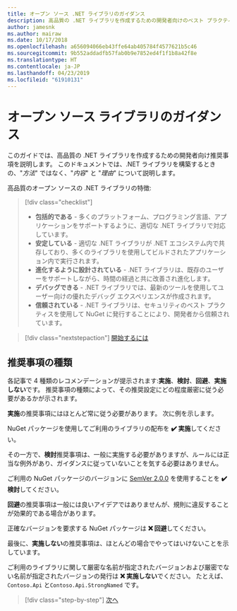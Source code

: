 ```yaml
---
title: オープン ソース .NET ライブラリのガイダンス
description: 高品質の .NET ライブラリを作成するための開発者向けのベスト プラクティスとしての推奨事項。
author: jamesnk
ms.author: mairaw
ms.date: 10/17/2018
ms.openlocfilehash: a656094066eb43ffe64ab405784f4577621b5c46
ms.sourcegitcommit: 9b552addadfb57fab0b9e7852ed4f1f1b8a42f8e
ms.translationtype: HT
ms.contentlocale: ja-JP
ms.lasthandoff: 04/23/2019
ms.locfileid: "61910131"
---
```

# <a name="open-source-library-guidance"></a>オープン ソース ライブラリのガイダンス

このガイドでは、高品質の .NET ライブラリを作成するための開発者向け推奨事項を説明します。 このドキュメントでは、.NET ライブラリを構築するときの、"*方法*" ではなく、"*内容*" と "*理由*" について説明します。

高品質のオープン ソースの .NET ライブラリの特徴:

> [!div class="checklist"]
> * **包括的である** - 多くのプラットフォーム、プログラミング言語、アプリケーションをサポートするように、適切な .NET ライブラリで対応しています。
> * **安定している** - 適切な .NET ライブラリが .NET エコシステム内で共存しており、多くのライブラリを使用してビルドされたアプリケーション内で実行されます。
> * **進化するように設計されている** - .NET ライブラリは、既存のユーザーをサポートしながら、時間の経過と共に改善され進化します。
> * **デバッグできる** - .NET ライブラリでは、最新のツールを使用してユーザー向けの優れたデバッグ エクスペリエンスが作成されます。
> * **信頼されている** - .NET ライブラリは、セキュリティのベスト プラクティスを使用して NuGet に発行することにより、開発者から信頼されています。

> [!div class="nextstepaction"]
> [開始するには](./get-started.md)

## <a name="types-of-recommendations"></a>推奨事項の種類

各記事で 4 種類のレコメンデーションが提示されます:**実施**、**検討**、**回避**、**実施しない**です。 推奨事項の種類によって、その推奨設定にどの程度厳密に従う必要があるかが示されます。

**実施**の推奨事項にはほとんど常に従う必要があります。 次に例を示します。

NuGet パッケージを使用してご利用のライブラリの配布を **✔️ 実施**してください。

その一方で、**検討**推奨事項は、一般に実施する必要がありますが、ルールには正当な例外があり、ガイダンスに従っていないことを気する必要はありません。

ご利用の NuGet パッケージのバージョンに [SemVer 2.0.0](https://semver.org/) を使用することを **✔️ 検討**してください。

**回避**の推奨事項は一般には良いアイデアではありませんが、規則に違反することが効果的である場合があります。

正確なバージョンを要求する NuGet パッケージは **❌ 回避**してください。

最後に、**実施しない**の推奨事項は、ほとんどの場合でやってはいけないことを示しています。

ご利用のライブラリに関して厳密な名前が指定されたバージョンおよび厳密でない名前が指定されたバージョンの発行は **❌ 実施しない**でください。 たとえば、`Contoso.Api` と`Contoso.Api.StrongNamed` です。

>[!div class="step-by-step"]
>[次へ](get-started.md)